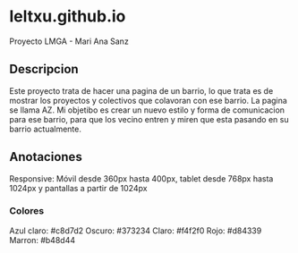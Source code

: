 # leltxu.github.io
Proyecto LMGA - Mari Ana Sanz

## Descripcion
Este proyecto trata de hacer una pagina de un barrio, lo que trata es de mostrar los proyectos y colectivos que colavoran con ese barrio. La pagina se llama AZ. Mi objetibo es crear un nuevo estilo y forma de comunicacion para ese barrio, para que los vecino entren y miren que esta pasando en su barrio actualmente.

## Anotaciones

Responsive: Móvil desde 360px hasta 400px, tablet desde 768px hasta 1024px y pantallas a partir de 1024px

### Colores
Azul claro: #c8d7d2
Oscuro: #373234
Claro: #f4f2f0
Rojo: #d84339
Marron: #b48d44